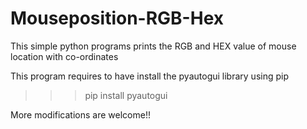 # Mouseposition-RGB-Hex
This simple python programs prints the RGB and HEX value of mouse location with co-ordinates

This program requires to have install the pyautogui library using pip
 >>> pip install pyautogui


More modifications are welcome!!
